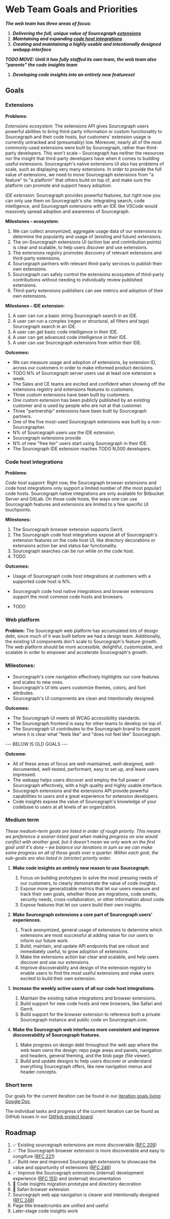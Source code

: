 # Web Team Goals and Priorities 

**_The web team has three areas of focus:_**

  1. **_Delivering the full, unique value of Sourcegraph [extensions](https://docs.sourcegraph.com/extensions)_**
  1. **_Maintaining and expanding_ [_code host integrations_](https://docs.sourcegraph.com/dev/background-information/web/code_host_integrations)**
  1. **_Creating and maintaining a highly usable and intentionally designed webapp interface_**

**_TODO MOVE: Until it has fully staffed its own team, the web team also "parents" the code insights team_** 
  1. **_Developing code insights into an entirely new featureset_**

## Goals

### Extensions

**Problems:**

*Extensions ecosystem:* The extensions API gives Sourcegraph users powerful abilities to bring third-party information or custom functionality to Sourcegraph and their code hosts, but customers' extension usage is currently untracked and (presumably) low. Moreover, nearly all of the most commonly-used extensions were built by Sourcegraph, rather than third-party developers. This won't scale – Sourcegraph has neither the resources nor the insight that third-party developers have when it comes to building useful extensions. Sourcegraph's native extensions UI also has problems of scale, such as displaying very many extensions. In order to provide the full value of extensions, we need to move Sourcegraph extensions from "a feature" to "a platform" that others build on top of, and make sure the platform can promote and support heavy adoption. 

*IDE extension:* Sourcegraph provides powerful features, but right now you can only use them on Sourcegraph's site. Integrating search, code intelligence, and Sourcegraph extensions with an IDE like VSCode would massively spread adoption and awareness of Sourcegraph. 

**Milestones – ecosystem:**
1. We can collect anonymized, aggregate usage data of our extensions to determine the popularity and usage of (existing and future) extensions. 
1. The on-Sourcegraph extensions UI (action bar and contribution points) is clear and scalable, to help users discover and use extensions. 
1. The extensions registry promotes discovery of relevant extensions and third-party extensions. 
1. Sourcegraph partners with relevant third-party services to publish their own extensions. 
1. Sourcegraph can safely control the extensions ecosystem of third-party contributions without needing to individually review published extensions. 
1. Third-party extensions publishers can see metrics and adoption of their own extensions. 

**Milestones – IDE extension:**
1. A user can run a basic string Sourcegraph search in an IDE. 
1. A user can run a complex (regex or structural, all filters and tags) Sourcegraph search in an IDE. 
1. A user can get basic code intelligence in their IDE. 
1. A user can get advanced code intelligence in their IDE.
1. A user can use Sourcegraph extensions from within their IDE.

**Outcomes:**
- We can measure usage and adoption of extensions, by extension ID, across our customers in order to make informed product decisions. 
- TODO N% of Sourcegraph server users use at least one extension a week. 
- The Sales and CE teams are excited and confident when showing off the extensions registry and extensions features to customers. 
- Three custom extensions have been built by customers. 
- One custom extension has been publicly published by an existing customer and is used by people who are not at that customer. 
- Three "partnership" extensions have been built by Sourcegraph partners. 
- One of the five most-used Sourcegraph extensions was built by a non-Sourcegrapher. 
- N% of Sourcegraph users use the IDE extension. 
- Sourcegraph extensions provide 
- N% of new "free tier" users start using Sourcegraph in their IDE. 
- The Sourcegraph IDE extension reaches TODO N,000 developers. 

### Code host integrations

**Problems:**

*Code host support:* Right now, the Sourcegraph browser extensions and code host integrations only support a limited number of (the most popular) code hosts. Sourcegraph native integrations are only available for Bitbucket Server and GitLab. On those code hosts, the ways one can use Sourcegraph features and extensions are limited to a few specific UI touchpoints. 

**Milestones:**
1. The Sourcegraph browser extension supports Gerrit. 
1. The Sourcegraph code host integrations expose all of Sourcegraph's extension features on the code host UI, like directory decorations or extensions action bar and status bar functionality. 
1. Sourcegraph searches can be run while on the code host. 
1. TODO 

**Outcomes:**
- Usage of Sourcegraph code host integrations at customers with a supported code host is N%. 
- Sourcegraph code host native integrations and browser extensions support the most common code hosts and browsers. 

- TODO

### Web platform

**Problem:** The Sourcegraph web platform has accumulated lots of design debt, since much of it was built before we had a design team. Additionally, the existing UI components don't scale to Sourcegraph's feature growth. The web platform should be more accessible, delightful, customizable, and scalable in order to empower and accelerate Sourcegraph's growth. 

### Milestones: 
- Sourcegraph's core navigation effectively highlights our core features and scales to new ones. 
- Sourcegraph's UI lets users customize themes, colors, and font attributes. 
- Sourcegraph's UI components are clean and intentionally designed. 

**Outcomes:**
- The Sourcegraph UI meets all WCAG accessibility standards. 
- The Sourcegraph frontend is easy for other teams to develop on top of. 
- The Sourcegraph UI contributes to the Sourcegraph brand to the point where it is clear what "feels like" and "does not feel like" Sourcegraph. 




--- BELOW IS OLD GOALS --- 

**Outcome**: 

* All of these areas of focus are well-maintained, well-designed, well-documented, well-tested, performant, easy to set up, and leave users impressed. 
* The webapp helps users discover and employ the full power of Sourcegraph effectively, with a high quality and highly usable interface. 
* Soucegraph extensions and the extensions API provide powerful capabilities to users and a great experience for extension developers. 
* Code insights expose the value of Sourcegraph's knowledge of your codebase to users at all levels of an organization. 

### Medium term

_These medium-term goals are listed in order of rough priority. This means we preference a sooner-listed goal when making progress on one would conflict with another goal, but it doesn't mean we only work on the first goal until it's done – we balance our iterations in sum so we can make some progress on all of these goals over a quarter. Within each goal, the sub-goals are also listed in (stricter) priority order._ 

1. **Make code insights an entirely new reason to use Sourcegraph.**
   1. Focus on building prototypes to solve the most pressing needs of our customers, to clearly demonstrate the value of code insights. 
   1. Expose more generalizable metrics that let our users measure and track their own goals, whether those are migrations, code smells, security needs, cross-collaboration, or other information about code. 
   1. Expose features that let our users build their own insights. 

1. **Make Sourcegraph extensions a core part of Sourcegraph users' experiences.**
   1. Track anonymized, general usage of extensions to determine which extensions are most successful at adding value for our users to inform our future work.
   1. Build, maintain, and update API endpoints that are robust and immediately useful, to grow adoption of extensions. 
   1. Make the extensions action bar clear and scalable, and help users discover and use our extensions. 
   1. Improve discoverability and design of the extension registry to enable users to find the most useful extensions and make users excited to build their own extension. 

1. **Increase the weekly active users of all our code host integrations.**
   1. Maintain the existing native integrations and browser extensions. 
   1. Build support for new code hosts and new browsers, like Safari and Gerrit. 
   1. Build support for the browser extension to reference both a private Sourcegraph instance and public code on Sourcegraph.com. 

1. **Make the Sourcegraph web interfaces more consistent and improve discoverability of Sourcegraph features.**
   1. Make progress on design debt throughout the web app where the web team owns the design: repo page areas and panels, navigation and headers, general theming, and the blob page (file viewer). 
   1. Build and update designs to help users discover or understand everything Sourcegraph offers, like new navigation menus and header concepts. 

### Short term

Our goals for the current iteration can be found in our [iteration goals living Google Doc](https://docs.google.com/document/d/1n9WKjieKmd2YYkNrEsOfdmxRYUrbowLWjq05phLoQ6s/edit).

The individual tasks and progress of the current iteration can be found as GitHub issues in our [GitHub project board](https://github.com/orgs/sourcegraph/projects/45?fullscreen=true).

## Roadmap

1. ✅ Existing sourcegraph extensions are more discoverable ([RFC 209](https://docs.google.com/document/d/1I5BMEGp3QuB81AjSzLCQwq_XJV1sXevlU0lpB4O1pj8/edit#))
1. ✅ The Sourcegraph browser extension is more discoverable and easy to congifure ([RFC 221](https://docs.google.com/document/d/19f4xleYBU1zZZdqMmXlLmFxeR-fwEpOwTOgViOFOnyo/edit))
1. ✅ Build new and improved Sourcegraph extensions to showcase the value and opportunity of extensions ([RFC 246](https://docs.google.com/document/d/1HngEeLNAe7_QzVJr6UPi0Si4ZALqTzb7uonOxUiJP6g/edit))
1. ✅ Improve the Sourcegraph extensions (internal) development experience ([RFC 155](https://docs.google.com/document/d/1ikrUNVe3YVbR-JpegxhjrFdmRkTGzTLcOMkKHnOyjuE/edit)) and (external) documentation
1. 🔄 Code insights migration prototype and directory decoration
1. 🔄 Safari browser extension
1. Sourcegraph web app navigation is clearer and intentionally designed ([RFC 248](https://docs.google.com/document/d/1AEeCuXuYGlu2kU9HfTuh5rMuoL2ASxy-G4LFje_ySFE/edit?usp=drive_web&ouid=110069214620879702746))
1. Page title breadcrumbs are unified and useful 
1. Later-stage code insights work 
